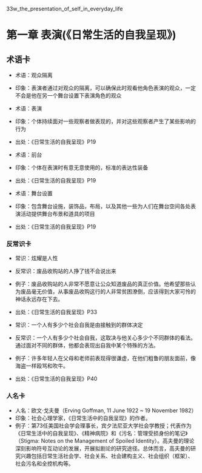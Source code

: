 33w_the_presentation_of_self_in_everyday_life


# 第一章 表演(《日常生活的自我呈现》)


## 术语卡


- 术语：观众隔离
- 印象：表演者通过对观众的隔离，可以确保此时观看他角色表演的观众，一定不会是他在另一个舞台设置下表演角色的观众


- 术语：表演
- 印象：个体持续面对一些观察者做表现的，并对这些观察者产生了某些影响的行为
- 出处：《日常生活的自我呈现》P19


- 术语：前台
- 印象：个体在表演时有意无意使用的，标准的表达性装备
- 出处：《日常生活的自我呈现》P19


- 术语：舞台设置
- 印象：包含舞台设施，装饰品，布局，以及其他一些为人们在舞台空间各处表演活动提供舞台布景和道具的项目
- 出处：《日常生活的自我呈现》P19


### 反常识卡


- 常识：炫耀是人性
- 反常识：废品收购站的人挣了钱不会说出来
- 例子：废品收购站的人非常不愿意让公众知道废品的真正价值。他希望那些认为废品毫无价值，从事废品收购这行的人非常贫困潦倒，应该得到大家可怜的神话永远存在下去。
- 出处：《日常生活的自我呈现》P33


- 常识：一个人有多少个社会自我是由接触到的群体决定
- 反常识：一个人有多少个社会自我，这取决与他关心多少个不同群体的看法。通过面对不同的群体，他都会表现出自我中某个特殊的方法。
- 例子：许多年轻人在父母和老师前表现得很谦虚，在他们粗鲁的朋友面前，像海盗一样殴骂和吹牛。
- 出处：《日常生活的自我呈现》P40


### 人名卡

- 人名：欧文·戈夫曼（Erving Goffman, 11 June 1922 ~ 19 November 1982）
- 印象：社会心理学家，《日常生活中的自我呈现》的作者。
- 例子：第73任美国社会学会理事长，宾夕法尼亚大学社会学教授；代表作为《日常生活中的自我呈现》、《精神病院》和《污名：管理受损身份的笔记》（Stigma: Notes on the Management of Spoiled Identity）。高夫曼的理论深刻影响符号互动论的发展，开展拟剧论的研究途径。总体而言，高夫曼的研究兴趣包括日常生活社会学、社会关系、社会建构主义、社会组织（框架）、社会污名和全控机构等。
